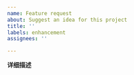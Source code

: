 ```yaml
---
name: Feature request
about: Suggest an idea for this project
title: ''
labels: enhancement
assignees: ''

---
```


**详细描述**
